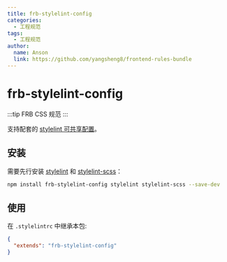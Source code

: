 ```yaml
---
title: frb-stylelint-config
categories:
  - 工程规范
tags:
  - 工程规范
author:
  name: Anson
  link: https://github.com/yangsheng8/frontend-rules-bundle
---
```


# frb-stylelint-config

:::tip
FRB CSS 规范
:::

支持配套的 [stylelint 可共享配置](https://stylelint.io/user-guide/configure)。

## 安装

需要先行安装 [stylelint](https://www.npmjs.com/package/stylelint) 和 [stylelint-scss](https://www.npmjs.com/package/stylelint-scss)：

```bash
npm install frb-stylelint-config stylelint stylelint-scss --save-dev
```

## 使用

在 `.stylelintrc` 中继承本包:

```json
{
  "extends": "frb-stylelint-config"
}
```
